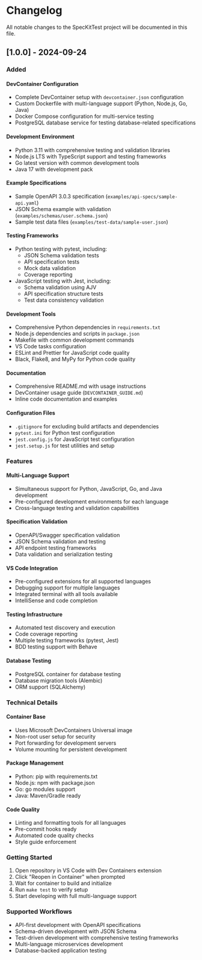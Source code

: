 # Changelog

All notable changes to the SpecKitTest project will be documented in this file.

## [1.0.0] - 2024-09-24

### Added

#### DevContainer Configuration
- Complete DevContainer setup with `devcontainer.json` configuration
- Custom Dockerfile with multi-language support (Python, Node.js, Go, Java)
- Docker Compose configuration for multi-service testing
- PostgreSQL database service for testing database-related specifications

#### Development Environment
- Python 3.11 with comprehensive testing and validation libraries
- Node.js LTS with TypeScript support and testing frameworks
- Go latest version with common development tools
- Java 17 with development pack

#### Example Specifications
- Sample OpenAPI 3.0.3 specification (`examples/api-specs/sample-api.yaml`)
- JSON Schema example with validation (`examples/schemas/user.schema.json`)
- Sample test data files (`examples/test-data/sample-user.json`)

#### Testing Frameworks
- Python testing with pytest, including:
  - JSON Schema validation tests
  - API specification tests
  - Mock data validation
  - Coverage reporting
- JavaScript testing with Jest, including:
  - Schema validation using AJV
  - API specification structure tests
  - Test data consistency validation

#### Development Tools
- Comprehensive Python dependencies in `requirements.txt`
- Node.js dependencies and scripts in `package.json`
- Makefile with common development commands
- VS Code tasks configuration
- ESLint and Prettier for JavaScript code quality
- Black, Flake8, and MyPy for Python code quality

#### Documentation
- Comprehensive README.md with usage instructions
- DevContainer usage guide (`DEVCONTAINER_GUIDE.md`)
- Inline code documentation and examples

#### Configuration Files
- `.gitignore` for excluding build artifacts and dependencies
- `pytest.ini` for Python test configuration
- `jest.config.js` for JavaScript test configuration
- `jest.setup.js` for test utilities and setup

### Features

#### Multi-Language Support
- Simultaneous support for Python, JavaScript, Go, and Java development
- Pre-configured development environments for each language
- Cross-language testing and validation capabilities

#### Specification Validation
- OpenAPI/Swagger specification validation
- JSON Schema validation and testing
- API endpoint testing frameworks
- Data validation and serialization testing

#### VS Code Integration
- Pre-configured extensions for all supported languages
- Debugging support for multiple languages
- Integrated terminal with all tools available
- IntelliSense and code completion

#### Testing Infrastructure
- Automated test discovery and execution
- Code coverage reporting
- Multiple testing frameworks (pytest, Jest)
- BDD testing support with Behave

#### Database Testing
- PostgreSQL container for database testing
- Database migration tools (Alembic)
- ORM support (SQLAlchemy)

### Technical Details

#### Container Base
- Uses Microsoft DevContainers Universal image
- Non-root user setup for security
- Port forwarding for development servers
- Volume mounting for persistent development

#### Package Management
- Python: pip with requirements.txt
- Node.js: npm with package.json
- Go: go modules support
- Java: Maven/Gradle ready

#### Code Quality
- Linting and formatting tools for all languages
- Pre-commit hooks ready
- Automated code quality checks
- Style guide enforcement

### Getting Started

1. Open repository in VS Code with Dev Containers extension
2. Click "Reopen in Container" when prompted
3. Wait for container to build and initialize
4. Run `make test` to verify setup
5. Start developing with full multi-language support

### Supported Workflows

- API-first development with OpenAPI specifications
- Schema-driven development with JSON Schema
- Test-driven development with comprehensive testing frameworks
- Multi-language microservices development
- Database-backed application testing